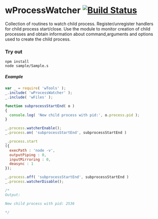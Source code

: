 # wProcessWatcher [![Build Status](https://travis-ci.org/Wandalen/wProcessWatcher.svg?branch=master)](https://travis-ci.org/Wandalen/wProcessWatcher)

Collection of routines to watch child process. Register/unregister handlers for child process start/close. Use the module to monitor creation of child processes and obtain information about command,arguments and options used to create the child process.

### Try out
```
npm install
node sample/Sample.s
```

##### Example

```javascript
var _ = require( 'wTools' );
_.include( 'wProcessWatcher' );
_.include( 'wFiles' );

function subprocessStartEnd( o )
{
  console.log( 'New child process with pid:', o.process.pid );
}

_.process.watcherEnable();
_.process.on( 'subprocessStartEnd', subprocessStartEnd )

_.process.start
({ 
  execPath : 'node -v',
  outputPiping : 0,
  inputMirroring : 0,
  deasync : 1 
});

_.process.off( 'subprocessStartEnd', subprocessStartEnd )
_.process.watcherDisable();

/* 
Output:

New child process with pid: 2536

*/
```
